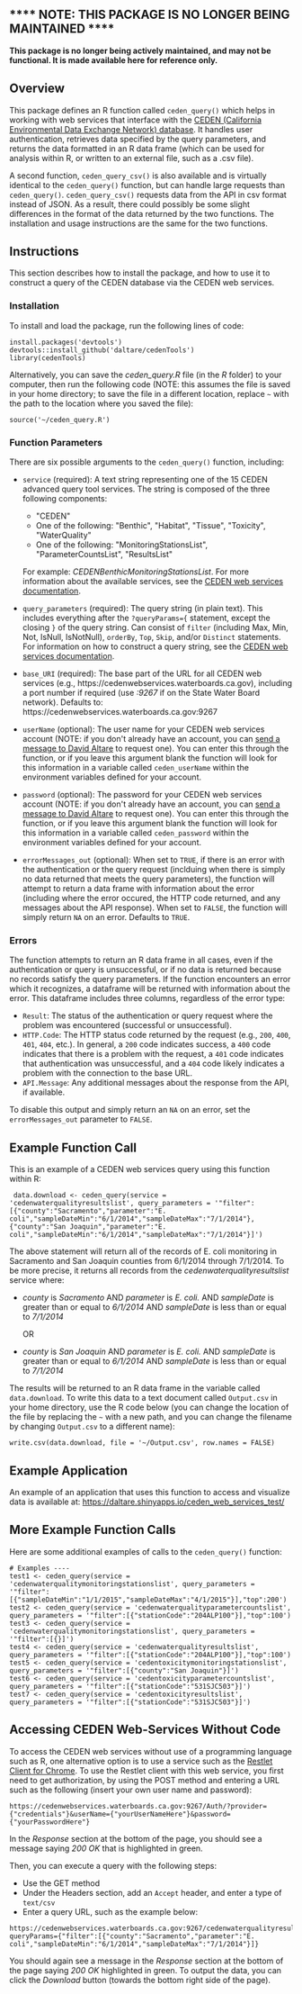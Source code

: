 ## **** NOTE: THIS PACKAGE IS NO LONGER BEING MAINTAINED ****
**This package is no longer being actively maintained, and may not be functional. It is made available here for reference only.**

## Overview
This package defines an R function called `ceden_query()` which helps in working with web services that interface with the [CEDEN (California Environmental Data Exchange Network) database](http://www.ceden.org/). It handles user authentication, retrieves data specified by the query parameters, and returns the data formatted in an R data frame (which can be used for analysis within R, or written to an external file, such as a .csv file).

A second function, `ceden_query_csv()` is also available and is virtually identical to the `ceden_query()` function, but can handle large requests than `ceden_query()`. `ceden_query_csv()` requests data from the API in csv format instead of JSON. As a result, there could possibly be some slight differences in the format of the data returned by the two functions. The installation and usage instructions are the same for the two functions.

## Instructions
This section describes how to install the package, and how to use it to construct a query of the CEDEN database via the CEDEN web services.

### Installation
To install and load the package, run the following lines of code:
``` 
install.packages('devtools')
devtools::install_github('daltare/cedenTools')
library(cedenTools)
```

Alternatively, you can save the *ceden_query.R* file (in the *R* folder) to your computer, then run the following code (NOTE: this assumes the file is saved in your home directory; to save the file in a different location, replace `~` with the path to the location where you saved the file):

```
source('~/ceden_query.R')
```

### Function Parameters
There are six possible arguments to the `ceden_query()` function, including:
* `service` (required): A text string representing one of the 15 CEDEN advanced query tool services. The string is composed of the three following components:
    *  "CEDEN"
    * One of the following: "Benthic", "Habitat", "Tissue", "Toxicity", "WaterQuality"
    * One of the following: "MonitoringStationsList", "ParameterCountsList", "ResultsList" <br>
	
	For example: *CEDENBenthicMonitoringStationsList*. For more information about the available services, see the [CEDEN web services documentation](/CEDEN%20Web%20Services%20-%20External%20Web%20Services%20Users%20Guide%20-%200.4.docx).

* `query_parameters` (required): The query string (in plain text). This includes everything after the `?queryParams={` statement, except the closing `}` of the query string. Can consist of `filter` (including Max, Min, Not, IsNull, IsNotNull), `orderBy`, `Top`, `Skip`, and/or `Distinct` statements. For information on how to construct a query string, see the [CEDEN web services documentation](/CEDEN%20Web%20Services%20-%20External%20Web%20Services%20Users%20Guide%20-%200.4.docx).
* `base_URI` (required): The base part of the URL for all CEDEN web services (e.g., https<nolink>://cedenwebservices.waterboards.ca.gov), including a port number if required (use *:9267* if on the State Water Board network). Defaults to: https<nolink>://cedenwebservices.waterboards.ca.gov:9267
* `userName` (optional): The user name for your CEDEN web services account (NOTE: if you don't already have an account, you can [send a message to David Altare](mailto:david.altare@waterboards.ca.gov) to request one). You can enter this through the function, or if you leave this argument blank the function will look for this information in a variable called `ceden_userName` within the environment variables defined for your account.
* `password` (optional): The password for your CEDEN web services account (NOTE: if you don't already have an account, you can [send a message to David Altare](mailto:david.altare@waterboards.ca.gov) to request one). You can enter this through the function, or if you leave this argument blank the function will look for this information in a variable called `ceden_password` within the environment variables defined for your account.
* `errorMessages_out` (optional): When set to `TRUE`, if there is an error with the authentication or the query request (inclduing when there is simply no data returned that meets the query parameters), the function will attempt to return a data frame with information about the error (including where the error occured, the HTTP code returned, and any messages about the API response). When set to `FALSE`, the function will simply return `NA` on an error. Defaults to `TRUE`.

### Errors
The function attempts to return an R data frame in all cases, even if the authentication or query is unsuccessful, or if no data is returned because no records satisfy the query parameters. If the function encounters an error which it recognizes, a dataframe will be returned with information about the error. This dataframe includes three columns, regardless of the error type:
* `Result`: The status of the authentication or query request where the problem was encountered (successful or unsuccessful).
* `HTTP.Code`: The HTTP status code returned by the request (e.g., `200`, `400`, `401`, `404`, etc.). In general, a `200` code indicates success, a `400` code indicates that there is a problem with the request, a `401` code indicates that authentication was unsuccessful, and a `404` code likely indicates a problem with the connection to the base URL.
* `API.Message`: Any additional messages about the response from the API, if available.

To disable this output and simply return an `NA` on an error, set the `errorMessages_out` parameter to `FALSE`.

## Example Function Call
This is an example of a CEDEN web services query using this function within R:

```
 data.download <- ceden_query(service = 'cedenwaterqualityresultslist', query_parameters = '"filter":[{"county":"Sacramento","parameter":"E. coli","sampleDateMin":"6/1/2014","sampleDateMax":"7/1/2014"},{"county":"San Joaquin","parameter":"E. coli","sampleDateMin":"6/1/2014","sampleDateMax":"7/1/2014"}]')
```

The above statement will return all of the records of E. coli monitoring in Sacramento and San Joaquin counties from 6/1/2014 through 7/1/2014. To be more precise, it returns all records from the *cedenwaterqualityresultslist* service where:
* *county* is *Sacramento* AND *parameter* is *E. coli.* AND *sampleDate* is greater than or equal to *6/1/2014* AND *sampleDate* is less than or equal to *7/1/2014*
     
     OR
* *county* is *San Joaquin* AND *parameter* is *E. coli.* AND *sampleDate* is greater than or equal to *6/1/2014* AND *sampleDate* is less than or equal to *7/1/2014*

The results will be returned to an R data frame in the variable called `data.download`. To write this data to a text document called `Output.csv` in your home directory, use the R code below (you can change the location of the file by replacing the `~` with a new path, and you can change the filename by changing `Output.csv` to a different name):

```
write.csv(data.download, file = '~/Output.csv', row.names = FALSE)
```

## Example Application
An example of an application that uses this function to access and visualize data is available at: https://daltare.shinyapps.io/ceden_web_services_test/

## More Example Function Calls
Here are some additional examples of calls to the `ceden_query()` function:

```
# Examples ----
test1 <- ceden_query(service = 'cedenwaterqualitymonitoringstationslist', query_parameters = '"filter":[{"sampleDateMin":"1/1/2015","sampleDateMax":"4/1/2015"}],"top":200')
test2 <- ceden_query(service = 'cedenwaterqualityparametercountslist', query_parameters = '"filter":[{"stationCode":"204ALP100"}],"top":100')
test3 <- ceden_query(service = 'cedenwaterqualitymonitoringstationslist', query_parameters = '"filter":[{}]')
test4 <- ceden_query(service = 'cedenwaterqualityresultslist', query_parameters = '"filter":[{"stationCode":"204ALP100"}],"top":100')
test5 <- ceden_query(service = 'cedentoxicitymonitoringstationslist', query_parameters = '"filter":[{"county":"San Joaquin"}]')
test6 <- ceden_query(service = 'cedentoxicityparametercountslist', query_parameters = '"filter":[{"stationCode":"531SJC503"}]')
test7 <- ceden_query(service = 'cedentoxicityresultslist', query_parameters = '"filter":[{"stationCode":"531SJC503"}]')
```

## Accessing CEDEN Web-Services Without Code
To access the CEDEN web services without use of a programming language such as R, one alternative option is to use a service such as the [Restlet Client for Chrome](https://chrome.google.com/webstore/detail/restlet-client-rest-api-t/aejoelaoggembcahagimdiliamlcdmfm?hl=en "Restlet Client"). To use the Restlet client with this web service, you first need to get authorization, by using the POST method and entering a URL such as the following (insert your own user name and password):
```
https://cedenwebservices.waterboards.ca.gov:9267/Auth/?provider={"credentials"}&userName={"yourUserNameHere"}&password={"yourPasswordHere"}
``` 
In the *Response* section at the bottom of the page, you should see a message saying *200 OK* that is highlighted in green.

Then, you can execute a query with the following steps:
* Use the GET method
* Under the Headers section, add an `Accept` header, and enter a type of `text/csv`
* Enter a query URL, such as the example below:
```
https://cedenwebservices.waterboards.ca.gov:9267/cedenwaterqualityresultslist/?queryParams={"filter":[{"county":"Sacramento","parameter":"E. coli","sampleDateMin":"6/1/2014","sampleDateMax":"7/1/2014"}]}
```
You should again see a message in the *Response* section at the bottom of the page saying *200 OK* highlighted in green. To output the data, you can click the *Download* button (towards the bottom right side of the page).
